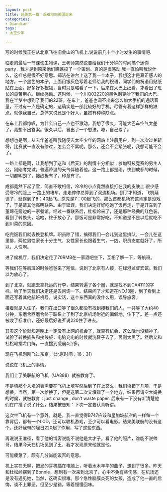 ```yaml
---
layout: post
title: 赴美第一篇：艰难地向美国走来
categories:
- Diandian
tags:
- 太空少年

---
```

<p>写的时候我正在从北京飞往旧金山的飞机上.说说前几十个小时发生的事情吧.</p>
<p>临走的最后一节课使生物课，王老师突然说要给我们十分钟的时间搞个迷你party，我才是到原来他们瞧瞧搞了一个策划。真的是很感动.我一直怕叫我说什么，这样总是很不好意思。郑洁在讲台上送了我一个本子，我想这才是真正感人的地方。一个黑色的本子，上面用银灰色写着老师给我的祝语，同学们的祝语用贴纸贴在上面。好多好多祝福，当时只是略看了一下，后来在大巴上细看，才看出了班长的良苦用心。继续感动。这时候，一个川Q02220的黑色别克吵了我们的大巴，我在半梦中想到了我们的22班。在车上，爸爸也调不出来怎么加大手机的通话音量，不过有一点是确定的，这确实是一部比较好的手机。尽管有着这样那样的缺点。就像我自己，总体来说还是个好人，虽然有种种缺点。</p>
<p>在车上我都惊叹，为什么自己一点也不激动。我想了很久，可能大巴车空气太差了，竟想不出答案。很久以后，冒出了一个想法，嗯，自己累了。</p>
<p>想想也是啊，从去年爸爸叫我随便去太空少年的网站上注册用户，到一次次过关斩将，比赛就一直没有停过，怎么会不累呢。那么，还会不会紧张呢，我想可能不会了。</p>
<p>一路上都是雨，让我想到了这和《后天》的剧情十分相似：参加科技竞赛的男主人公，刚刚考完试，普遍降温的天气伴随着他。这一路上都是雨，快到成都的时候，一切都明朗了，接线板有了，印章有了。</p>
<p>成都竟然下起了雪，简直不敢相信，冷冷的小点竟然直接打在我的皮肤上.很少感受寒冷的脸上.一路上的堵车，走走停停总算到了双流机场。到了才知道，飞机延误了，延误到了8：40起飞。原先是7：00起飞的。那么首都机场宾馆肯定是没戏了，于是请其他高明联系。由于延误，我们决定好好吃饱了饭再走，于是开车到了董蹄花旁边的一家餐馆。经过一番联系后，杜松岭来了，还是那种经典的红色装。看到了转换头，哈哈，终于放心了。那饭可是非常好吃，不知道是不是以后就吃不到川菜的原因。</p>
<p>吃完饭我们就去换登机牌。职员除了错，搞得我们一会儿到这里排队，一会儿在这里排，两位男性家长十分生气，女性家长也跟着生气，一凶，职员态度就好了，所以，人性啊。</p>
<p>进了候机厅，我们决定花了70RMB在一家酒吧坐下，互相了解一下，等航班。</p>
<p>等我们在等航班的时候爸爸来了短信，说到了北京有人接，在绿港监督宾馆。我们以为放心了。</p>
<p>到了北京，就跑去拿托运的行李，结果转遍了各个圈，就是找不到CA4111的字样。响了半天我们决定还是去问询一下。结果问了才知道在NO.13圈，到了看到上面还写着其他航班机号，说实话，这个东西真的没什么用，误导旅客。</p>
<p> 接着就是入住了。我们在出口等了很久都没有找到接我们的人，一共等了大约40分钟，东磨合西磨合终于联系上了到了北京机场附近的偏僻地，住下了。差一点还被收了标准价，还好最后好说歹说220住了进去。</p>
<p>其实这个价就知道晚上一定没有上网的机会了，就算有机会，这么晚也没精神了。试验了转换插头和接线板，电脑充电的时候就洗鞋子去了，否则太黑了。然后又和杜松岭摆龙门阵，一直摆到凌晨4点多。</p>
<p>现在飞机刚刚飞过东京。（北京时间：16：31）</p>
<p>说说在飞机上的事情。</p>
<p>我们上了美联航的飞机（UA888）就被教育了。</p>
<p>不是填那个入境的表需要在飞机上填写然后到了在上交么，我们填错了几项，于是想换，当然，第一次给换了，但是这第二次又填错了一个地方，结果再请空大妈换的时候，就被教育：just change , don’t waste paper. 后来有一下没有听清楚他们在广播了说了什么，结果被告知：下次一定要认真听讲。</p>
<p>这次坐飞机有一个意外，就是，我一直觉得B747应该和星加坡航空的一样每一个靠背后，都有一个LCD，还可以联机游戏，至少可以看电影。结果美联航的没有这个。还好我带的旭日220起了作用，写了这些东西。</p>
<p>再说说王唯径，看了他的博客说能不说他是大才子，看了他的照片，谁能不说帅哥，结果今天在机场见到了王，我才发现原来他就是他。</p>
<p>可能疲惫了，颇有几分尚能饭否的意思。</p>
<p>机上实在无聊，把发的耳机插在电脑上，听着水木年华的曲子，想到了很多。昨天和杜松岭摆到了Bonnie，想到有一次来到北京了，心中不免有些伤感，在机场还是没有遇见她，当然，这确实很难。那个急性脑膜炎死的女孩，造成了他一直的后悔，谈不上罪恶，但至少是错。等着慢慢回味。</p>